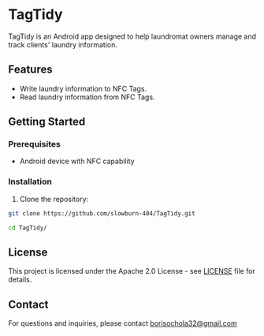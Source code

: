 # TagTidy
TagTidy is an Android app designed to help laundromat owners manage and track clients' laundry information.

## Features
- Write laundry information to NFC Tags.
- Read laundry information from NFC Tags.

## Getting Started
### Prerequisites
- Android device with NFC capability

### Installation
1. Clone the repository:
```bash
git clone https://github.com/slowburn-404/TagTidy.git
```
```bash
cd TagTidy/
```
## License
This project is licensed under the Apache 2.0 License - see [LICENSE](./LICENSE) file for details.

## Contact
For questions and inquiries, please contact borisochola32@gmail.com
